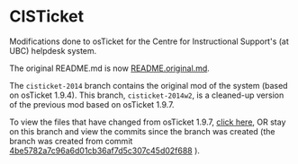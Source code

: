 CISTicket
==========

Modifications done to osTicket for the Centre for Instructional Support's (at UBC) helpdesk system.

The original README.md is now [README.original.md](README.original.md).

The `cisticket-2014` branch contains the original mod of the system (based on osTicket 1.9.4). This branch, `cisticket-2014w2`, is a cleaned-up version of the previous mod based on osTicket 1.9.7.

To view the files that have changed from osTicket 1.9.7, [click here](https://github.com/cisdev2/osTicket-1.8/compare/4be5782a7c96a6d01cb36af7d5c307c45d02f688...cisticket-2014w2), OR stay on this branch and view the commits since the branch was created (the branch was created from commit [4be5782a7c96a6d01cb36af7d5c307c45d02f688](https://github.com/cisdev2/osTicket-1.8/commit/4be5782a7c96a6d01cb36af7d5c307c45d02f688) ).
